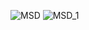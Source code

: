 ![MSD](https://github.com/NutsaMargvelashvili/MSD-Radix-Sort/assets/73401354/59aad715-e027-4957-ab3e-9ab141478c1f)
![MSD_1](https://github.com/NutsaMargvelashvili/MSD-Radix-Sort/assets/73401354/0620f464-e303-4551-9a46-1be13599ac6d)
